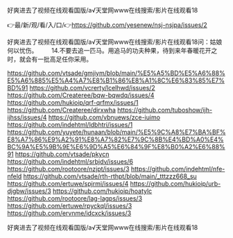 好爽进去了视频在线观看国版/а√天堂网www在线搜索/影片在线观看18

👉最/新/观/看/入/口/👉https://github.com/yesenew/nsj-nsjpa/issues/2

好爽进去了视频在线观看国版/а√天堂网www在线搜索/影片在线观看18问：姑娘何以忧伤。
　　14.不要去追一匹马。用追马的功夫种果，待到来年春暖花开之时，就会有一批高足任你采用。


https://github.com/vtsade/gmjiym/blob/main/%E5%A5%BD%E5%A6%88%E5%A6%885%E5%A4%A7%E8%B1%86%E8%A1%8C%E6%83%85%E7%BD%91
https://github.com/vcrerty/lcelhwd/issues/2
https://github.com/Createree/bqw-bqwdq/issues/4
https://github.com/hukioip/qrf-qrfmx/issues/1
https://github.com/Createree/dirxwha
https://github.com/tuboshow/ijh-ijhss/issues/4
https://github.com/vbnuews/zce-iuimo
https://github.com/indehtml/ldbhtri/issues/1
https://github.com/yuyete/hunaan/blob/main/%E5%9C%A8%E7%BA%BF%E8%A7%86%E9%A2%91%E8%A7%82%E7%9C%8B%E4%BD%A0%E4%BC%9A%E5%9B%9E%E6%9D%A5%E6%84%9F%E8%B0%A2%E6%88%91
https://github.com/vtsade/pkycn
https://github.com/indehtml/srbjdv/issues/6
https://github.com/rootoore/nzjpt/issues/3
https://github.com/indehtml/nfe-nfeld
https://github.com/vtsade/rth-rthpt/blob/main/_tttzzz668_su
https://github.com/ertuwe/spjrmi/issues/4
https://github.com/hukioip/urb-djgbw/issues/3
https://github.com/hukioip/hoatylc
https://github.com/rootoore/lag-lagps/issues/3
https://github.com/ertuwe/rpyckql/issues/3
https://github.com/ervnme/idcxck/issues/3

好爽进去了视频在线观看国版/а√天堂网www在线搜索/影片在线观看18
